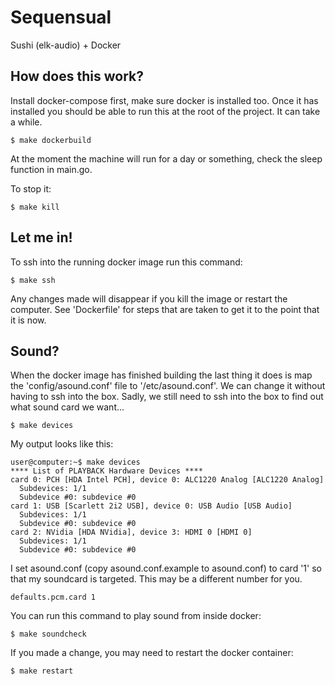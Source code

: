 # Sequensual

Sushi (elk-audio) + Docker

## How does this work?

Install docker-compose first, make sure docker is installed too. Once it has installed you should be able to run this at the root of the project. It can take a while.

```
$ make dockerbuild
```

At the moment the machine will run for a day or something, check the sleep function in main.go.

To stop it:

```
$ make kill
```

## Let me in!

To ssh into the running docker image run this command:

```
$ make ssh
```

Any changes made will disappear if you kill the image or restart the computer. See 'Dockerfile' for steps that are taken to get it to the point that it is now.

## Sound?

When the docker image has finished building the last thing it does is map the 'config/asound.conf' file to '/etc/asound.conf'. We can change it without having to ssh into the box. Sadly, we still need to ssh into the box to find out what sound card we want...

```
$ make devices
```

My output looks like this:

```
user@computer:~$ make devices
**** List of PLAYBACK Hardware Devices ****
card 0: PCH [HDA Intel PCH], device 0: ALC1220 Analog [ALC1220 Analog]
  Subdevices: 1/1
  Subdevice #0: subdevice #0
card 1: USB [Scarlett 2i2 USB], device 0: USB Audio [USB Audio]
  Subdevices: 1/1
  Subdevice #0: subdevice #0
card 2: NVidia [HDA NVidia], device 3: HDMI 0 [HDMI 0]
  Subdevices: 1/1
  Subdevice #0: subdevice #0
```

I set asound.conf (copy asound.conf.example to asound.conf) to card '1' so that my soundcard is targeted. This may be a different number for you.

```
defaults.pcm.card 1
```

You can run this command to play sound from inside docker:

```
$ make soundcheck
```

If you made a change, you may need to restart the docker container:

```
$ make restart
```
